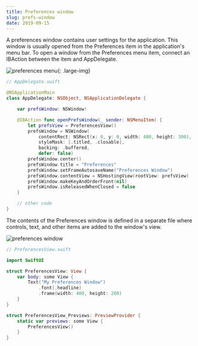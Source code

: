 ```yaml
---
title: Preferences window
slug: prefs-window
date: 2019-09-15
---
```


A preferences window contains user settings for the application. This window is usually opened from the Preferences item in the application's menu bar. To open a window from the Preferences menu item, connect an IBAction between the item and AppDelegate.

![preferences menu](/swift-macos/images/preferences-menu.png){: .large-img}

```swift
// AppDelegate.swift

@NSApplicationMain
class AppDelegate: NSObject, NSApplicationDelegate {

    var prefsWindow: NSWindow!

    @IBAction func openPrefsWindow(_ sender: NSMenuItem) {
        let prefsView = PreferencesView()
        prefsWindow = NSWindow(
            contentRect: NSRect(x: 0, y: 0, width: 480, height: 300),
            styleMask: [.titled, .closable],
            backing: .buffered,
            defer: false)
        prefsWindow.center()
        prefsWindow.title = "Preferences"
        prefsWindow.setFrameAutosaveName("Preferences Window")
        prefsWindow.contentView = NSHostingView(rootView: prefsView)
        prefsWindow.makeKeyAndOrderFront(nil)
        prefsWindow.isReleasedWhenClosed = false
    }

    // other code
}
```

The contents of the Preferences window is defined in a separate file where controls, text, and other items are added to the window's view.

![preferences window](/swift-macos/images/preferences-window.png)

```swift
// PreferencesView.swift

import SwiftUI

struct PreferencesView: View {
    var body: some View {
        Text("My Preferences Window")
            .font(.headline)
            .frame(width: 400, height: 200)
    }
}

struct PreferencesView_Previews: PreviewProvider {
    static var previews: some View {
        PreferencesView()
    }
}
```
